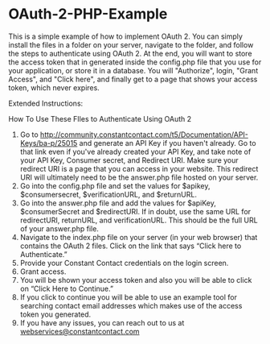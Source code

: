 OAuth-2-PHP-Example
===================

This is a simple example of how to implement OAuth 2.  You can simply install the files in a folder on your server, navigate to the folder, and follow the steps to authenticate using OAuth 2.  At the end, you will want to store the access token that in generated inside the config.php file that you use for your application, or store it in a database. You will "Authorize", login, "Grant Access", and "Click here", and finally get to a page that shows your access token, which never expires.

Extended Instructions:

How To Use These FIles to Authenticate Using OAuth 2

1.  Go to http://community.constantcontact.com/t5/Documentation/API-Keys/ba-p/25015 and generate an API Key if you haven't already. Go to that link even if you've already created your API Key, and take note of your API Key, Consumer secret, and Redirect URI. Make sure your redirect URI is a page that you can access in your website. This redirect URI will ultimately need to be the answer.php file hosted on your server.
2.	Go into the config.php file and set the values for $apikey, $consumersecret, $verificationURL, and $returnURL.
3.	Go into the answer.php file and add the values for $apiKey, $consumerSecret and $redirectURI. If in doubt, use the same URL for redirectURI, returnURL, and verificationURL. This should be the full URL of your answer.php file.
4.	Navigate to the index.php file on your server (in your web browser) that contains the OAuth 2 files. Click on the link that says “Click here to Authenticate.”
5.	Provide your Constant Contact credentials on the login screen.
6.	Grant access.
7.	You will be shown your access token and also you will be able to click on “Click Here to Continue.”
8.	If you click to continue you will be able to use an example tool for searching contact email addresses which makes use of the access token you generated.
9.	If you have any issues, you can reach out to us at webservices@constantcontact.com